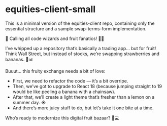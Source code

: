 # equities-client-small

This is a minimal version of the equities-client repo, containing only the essential structure and a sample swap-terms-form implementation.

🎉 Calling all code wizards and fruit fanatics! 🍌🍎

I’ve whipped up a repository that’s basically a trading app… but for fruit! Think Wall Street, but instead of stocks, we’re swapping strawberries and bananas. 🍍📊

Buuut… this fruity exchange needs a bit of love:

- First, we need to refactor the code — it’s a bit overripe.
- Then, we’ve got to upgrade to React 18 (because jumping straight to 19 would be like peeling a banana with a chainsaw).
- After that, we’ll create a light theme that’s fresher than a lemon on a summer day. ☀️
- And there’s more juicy stuff to do, but let’s take it one bite at a time.

Who’s ready to modernize this digital fruit bazaar? 🍇💻
